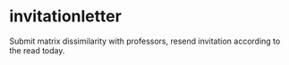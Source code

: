 # invitationletter
Submit matrix dissimilarity with professors, resend invitation according to the read today.
